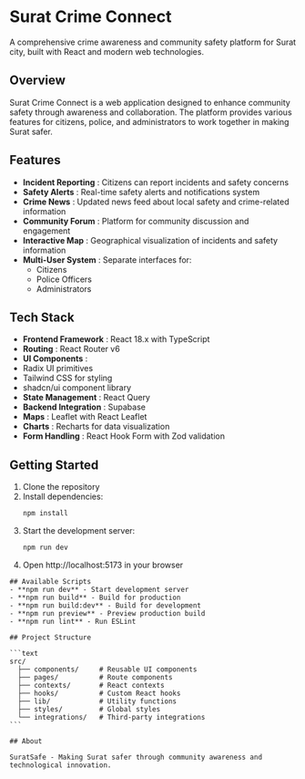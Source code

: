   # Surat Crime Connect

  A comprehensive crime awareness and community safety platform for Surat city, built with React and modern web technologies.

  ## Overview

  Surat Crime Connect is a web application designed to enhance community safety through awareness and collaboration. The platform provides various features for citizens, 
  police, and administrators to work together in making Surat safer.

  ## Features

  - **Incident Reporting** : Citizens can report incidents and safety concerns
  - **Safety Alerts** : Real-time safety alerts and notifications system
  - **Crime News** : Updated news feed about local safety and crime-related information
  - **Community Forum** : Platform for community discussion and engagement
  - **Interactive Map** : Geographical visualization of incidents and safety information
  - **Multi-User System** : Separate interfaces for:
    - Citizens
    - Police Officers
    - Administrators

  ## Tech Stack
  - **Frontend Framework** : React 18.x with TypeScript
  - **Routing** : React Router v6
  - **UI Components** :
  - Radix UI primitives
  - Tailwind CSS for styling
  - shadcn/ui component library
  - **State Management** : React Query
  - **Backend Integration** : Supabase
  - **Maps** : Leaflet with React Leaflet
  - **Charts** : Recharts for data visualization
  - **Form Handling** : React Hook Form with Zod validation

  ## Getting Started
  1. Clone the repository
  2. Install dependencies:
     ```bash
     npm install
     ```
  3. Start the development server:
     ```bash
     npm run dev
     ```
  4. Open http://localhost:5173 in your browser
 

    ## Available Scripts
    - **npm run dev** - Start development server
    - **npm run build** - Build for production
    - **npm run build:dev** - Build for development
    - **npm run preview** - Preview production build
    - **npm run lint** - Run ESLint
    
    ## Project Structure
    
    ```text
    src/
      ├── components/     # Reusable UI components
      ├── pages/          # Route components
      ├── contexts/       # React contexts
      ├── hooks/          # Custom React hooks
      ├── lib/            # Utility functions
      ├── styles/         # Global styles
      └── integrations/   # Third-party integrations
    ```
    
    ## About
    
    SuratSafe - Making Surat safer through community awareness and technological innovation.





